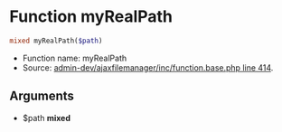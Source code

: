 Function myRealPath
===========================





```php
mixed myRealPath($path)
```

* Function name: myRealPath
* Source: [admin-dev/ajaxfilemanager/inc/function.base.php line 414](https://github.com/PrestaShop/PrestaShop/blob/1.5.6.0/admin-dev/ajaxfilemanager/inc/function.base.php#L414).

Arguments
---------

* $path **mixed**

